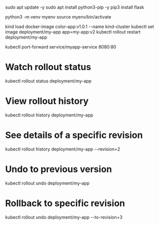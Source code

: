 sudo apt update -y
sudo apt install python3-pip -y
pip3 install flask

python3 -m venv myenv
source myenv/bin/activate

kind load docker-image color-app:v1.0.1 --name kind-cluster
kubectl set image deployment/my-app app=my-app:v2
kubectl rollout restart deployment/my-app

kubectl port-forward service/myapp-service 8080:80

# Watch rollout status
kubectl rollout status deployment/my-app

# View rollout history
kubectl rollout history deployment/my-app

# See details of a specific revision
kubectl rollout history deployment/my-app --revision=2

# Undo to previous version
kubectl rollout undo deployment/my-app

# Rollback to specific revision
kubectl rollout undo deployment/my-app --to-revision=3